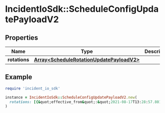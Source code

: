 # IncidentIoSdk::ScheduleConfigUpdatePayloadV2

## Properties

| Name | Type | Description | Notes |
| ---- | ---- | ----------- | ----- |
| **rotations** | [**Array&lt;ScheduleRotationUpdatePayloadV2&gt;**](ScheduleRotationUpdatePayloadV2.md) |  | [optional] |

## Example

```ruby
require 'incident_io_sdk'

instance = IncidentIoSdk::ScheduleConfigUpdatePayloadV2.new(
  rotations: [{&quot;effective_from&quot;:&quot;2021-08-17T13:28:57.801578Z&quot;,&quot;handover_start_at&quot;:&quot;2021-08-17T13:28:57.801578Z&quot;,&quot;handovers&quot;:[{&quot;interval&quot;:1,&quot;interval_type&quot;:&quot;hourly&quot;}],&quot;id&quot;:&quot;01G0J1EXE7AXZ2C93K61WBPYEH&quot;,&quot;layers&quot;:[{&quot;id&quot;:&quot;01G0J1EXE7AXZ2C93K61WBPYEH&quot;,&quot;name&quot;:&quot;Layer 1&quot;}],&quot;name&quot;:&quot;My Rotation&quot;,&quot;users&quot;:[{&quot;email&quot;:&quot;bob@example.com&quot;,&quot;id&quot;:&quot;01G0J1EXE7AXZ2C93K61WBPYEH&quot;,&quot;slack_user_id&quot;:&quot;USER123&quot;}],&quot;working_interval&quot;:[{&quot;end_time&quot;:&quot;17:00&quot;,&quot;start_time&quot;:&quot;09:00&quot;,&quot;weekday&quot;:&quot;monday&quot;}]}]
)
```

